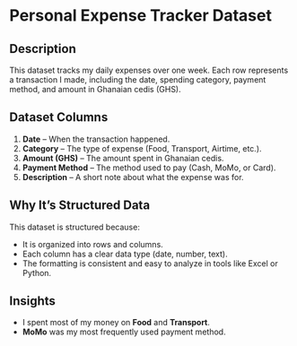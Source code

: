 # Personal Expense Tracker Dataset

## Description

This dataset tracks my daily expenses over one week. Each row represents a transaction I made, including the date, spending category, payment method, and amount in Ghanaian cedis (GHS).

## Dataset Columns

1. **Date** – When the transaction happened.  
2. **Category** – The type of expense (Food, Transport, Airtime, etc.).  
3. **Amount (GHS)** – The amount spent in Ghanaian cedis.  
4. **Payment Method** – The method used to pay (Cash, MoMo, or Card).  
5. **Description** – A short note about what the expense was for.

## Why It’s Structured Data

This dataset is structured because:

- It is organized into rows and columns.  
- Each column has a clear data type (date, number, text).  
- The formatting is consistent and easy to analyze in tools like Excel or Python.

## Insights

- I spent most of my money on **Food** and **Transport**.  
- **MoMo** was my most frequently used payment method.
